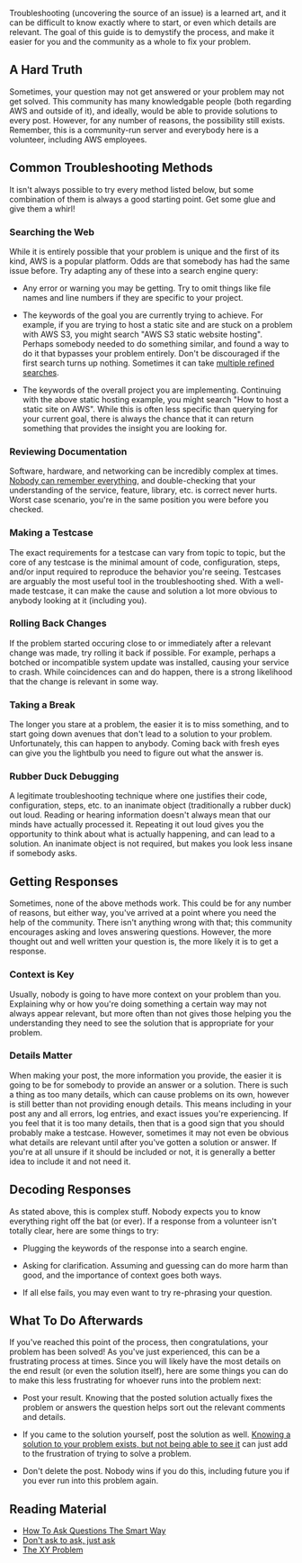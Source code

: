 Troubleshooting (uncovering the source of an issue) is a learned art, and it can
be difficult to know exactly where to start, or even which details are relevant.
The goal of this guide is to demystify the process, and make it easier for you
and the community as a whole to fix your problem.

## A Hard Truth

Sometimes, your question may not get answered or your problem may not get
solved. This community has many knowledgable people (both regarding AWS and
outside of it), and ideally, would be able to provide solutions to every post.
However, for any number of reasons, the possibility still exists. Remember, this
is a community-run server and everybody here is a volunteer, including AWS
employees. 

## Common Troubleshooting Methods

It isn't always possible to try every method listed below, but some combination
of them is always a good starting point. Get some glue and give them a whirl!

### Searching the Web

While it is entirely possible that your problem is unique and the first of its
kind, AWS is a popular platform. Odds are that somebody has had the same issue
before. Try adapting any of these into a search engine query:

  - Any error or warning you may be getting. Try to omit things like file names
    and line numbers if they are specific to your project.

  - The keywords of the goal you are currently trying to achieve. For example,
    if you are trying to host a static site and are stuck on a problem with AWS
    S3, you might search "AWS S3 static website hosting". Perhaps somebody
    needed to do something similar, and found a way to do it that bypasses your
    problem entirely. Don't be discouraged if the first search turns up nothing.
    Sometimes it can take [multiple refined searches][multi-searches].

  - The keywords of the  overall project you are implementing. Continuing with
    the above static hosting example, you might search "How to host a static
    site on AWS". While this is often less specific than querying for your
    current goal, there is always the chance that it can return something that
    provides the insight you are looking for.

### Reviewing Documentation

Software, hardware, and networking can be incredibly complex at times. [Nobody
can remember everything][python-docs], and double-checking that your
understanding of the service, feature, library, etc. is correct never hurts.
Worst case scenario, you're in the same position you were before you checked.

### Making a Testcase

The exact requirements for a testcase can vary from topic to topic, but the core
of any testcase is the minimal amount of code, configuration, steps, and/or
input required to reproduce the behavior you're seeing. Testcases are arguably
the most useful tool in the troubleshooting shed. With a well-made testcase, it
can make the cause and solution a lot more obvious to anybody looking at it
(including you).

### Rolling Back Changes

If the problem started occuring close to or immediately after a relevant change
was made, try rolling it back if possible. For example, perhaps a botched or
incompatible system update was installed, causing your service to crash. While
coincidences can and do happen, there is a strong likelihood that the change is
relevant in some way.

### Taking a Break

The longer you stare at a problem, the easier it is to miss something, and to
start going down avenues that don't lead to a solution to your problem.
Unfortunately, this can happen to anybody. Coming back with fresh eyes can give
you the lightbulb you need to figure out what the answer is.

### Rubber Duck Debugging

A legitimate troubleshooting technique where one justifies their code,
configuration, steps, etc. to an inanimate object (traditionally a rubber duck)
out loud. Reading or hearing information doesn't always mean that our minds have
actually processed it. Repeating it out loud gives you the opportunity to think
about what is actually happening, and can lead to a solution. An inanimate
object is not required, but makes you look less insane if somebody asks.

## Getting Responses

Sometimes, none of the above methods work. This could be for any number of
reasons, but either way, you've arrived at a point where you need the help of
the community. There isn't anything wrong with that; this community encourages
asking and loves answering questions. However, the more thought out and well
written your question is, the more likely it is to get a response.

### Context is Key

Usually, nobody is going to have more context on your problem than you.
Explaining why or how you're doing something a certain way may not always appear
relevant, but more often than not gives those helping you the understanding they
need to see the solution that is appropriate for your problem.

### Details Matter

When making your post, the more information you provide, the easier it is going
to be for somebody to provide an answer or a solution. There is such a thing as
too many details, which can cause problems on its own, however is still better
than not providing enough details. This means including in your post any and all
errors, log entries, and exact issues you're experiencing. If you feel that it
is too many details, then that is a good sign that you should probably make a
testcase. However, sometimes it may not even be obvious what details are
relevant until after you've gotten a solution or answer. If you're at all unsure
if it should be included or not, it is generally a better idea to include it and
not need it. 

## Decoding Responses

As stated above, this is complex stuff. Nobody expects you to know everything
right off the bat (or ever). If a response from a volunteer isn't totally clear,
here are some things to try:

  - Plugging the keywords of the response into a search engine.

  - Asking for clarification. Assuming and guessing can do more harm than good,
    and the importance of context goes both ways.

  - If all else fails, you may even want to try re-phrasing your question.

## What To Do Afterwards

If you've reached this point of the process, then congratulations, your problem
has been solved! As you've just experienced, this can be a frustrating process
at times. Since you will likely have the most details on the end result (or even
the solution itself), here are some things you can do to make this less
frustrating for whoever runs into the problem next:

  - Post your result. Knowing that the posted solution actually fixes the
    problem or answers the question helps sort out the relevant comments and
    details.

  - If you came to the solution yourself, post the solution as well. [Knowing a
    solution to your problem exists, but not being able to see it][denver-coder]
    can just add to the frustration of trying to solve a problem.

  - Don't delete the post. Nobody wins if you do this, including future you if
    you ever run into this problem again.

## Reading Material

  - [How To Ask Questions The Smart Way][smart-questions]
  - [Don't ask to ask, just ask][dont-ask]
  - [The XY Problem][xy]

[multi-searches]: https://support.google.com/websearch/answer/2466433
[python-docs]: https://twitter.com/ChrisShaver64/status/1072516363258880005
[denver-coder]: https://xkcd.com/979/
[smart-questions]: https://web.archive.org/web/20221015041850/http://www.catb.org/~esr/faqs/smart-questions.html
[dont-ask]: https://dontasktoask.com/
[xy]: https://xyproblem.info/
